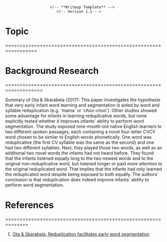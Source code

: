    <!-- <meta charset="utf-8" emacsmode="-*- markdown -*-"> <link rel="stylesheet" href="https://casual-effects.com/markdeep/latest/journal.css?"> -->

                        <!-- **Writeup Template** -->
                           <!-- Version 1.1 -->


# Topic
=================================================================







# Background Research
===================================================================

Summary of Ota & Skarabela (2017): This paper investigates the hypothesis that
very early infant word learning and segmentation is aided by word and syllable
reduplication (e.g. 'mama' or 'choo-choo'). Other studies showed some advantage
for infants in learning reduplicative words, but none explicitly tested whether
it improves infants' ability to perform word segmentation. The study exposed
nine-month-old native English learners to two different spoken passages,
each containing a novel four-letter CVCV word chosen to be similar to English words
phonetically. One word was reduplicative (the first CV syllable was the same as
the second) and one had two different syllables. Next, they played those two words,
as well as an additional two novel words the infants had not heard before.
They found that the infants listened equally long to the two newest words and
to the original non-reduplicative word, but listened longer
or paid more attention to the original reduplicated word.
That implies that the infants had only learned the reduplicated word despite
being exposed to both equally. The authors' conclusion is that reduplication
does indeed improve infants' ability to perform word segmentation.


# References
==============================================================

1. [Ota & Skarabela, Reduplication facilitates early word segmentation](https://www.cambridge.org/core/services/aop-cambridge-core/content/view/2A63240D50D726E0AECF2D2B60077C62/S0305000916000660a.pdf/reduplication_facilitates_early_word_segmentation.pdf)


<!-- <style class="fallback">body{visibility:hidden}</style><script>markdeepOptions={tocStyle:'long'};</script> -->
<!-- Markdeep: -->
<!-- <script src="https://casual-effects.com/markdeep/latest/markdeep.min.js?" charset="utf-8"></script> -->
